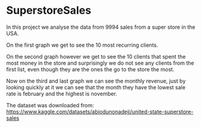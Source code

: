 # SuperstoreSales

In this project we analyse the data from 9994 sales from a super store in the USA.

On the first graph we get to see the 10 most recurring clients.

On the second graph however we get to see the 10 clients that spent the most money in the store and surprisingly we do not see any clients from the first list, even though they are the ones the go to the store the most.

Now on the third and last graph we can see the monthly revenue, just by looking quickly at it we can see that the month they have the lowest sale rate is february and the highest is november.
 
The dataset was downloaded from: https://www.kaggle.com/datasets/abiodunonadeji/united-state-superstore-sales
